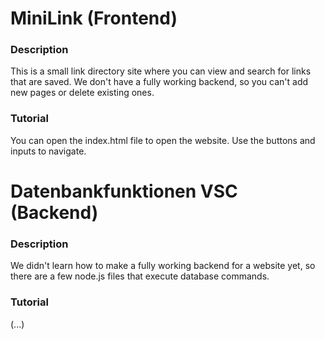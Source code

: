# MiniLink (Frontend)
### Description
This is a small link directory site where you can view and search for links that are saved. We don't have a fully working backend, so you can't add new pages or delete existing ones. 
### Tutorial
You can open the index.html file to open the website. Use the buttons and inputs to navigate.

# Datenbankfunktionen VSC (Backend)
### Description
We didn't learn how to make a fully working backend for a website yet, so there are a few node.js files that execute database commands.  
### Tutorial
(...)







